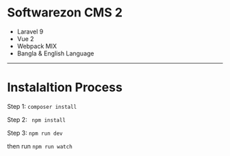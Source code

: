 # **Softwarezon CMS 2**

-   Laravel 9
-   Vue 2
-   Webpack MIX
-   Bangla & English Language

---

# Instalaltion Process

Step 1:
`composer install`

Step 2:
` npm install`

Step 3:
`npm run dev`

then run
`npm run watch`
